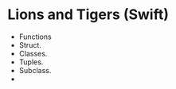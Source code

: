 Lions and Tigers (Swift)
================

* Functions
* Struct.
* Classes.
* Tuples.
* Subclass.
* 
